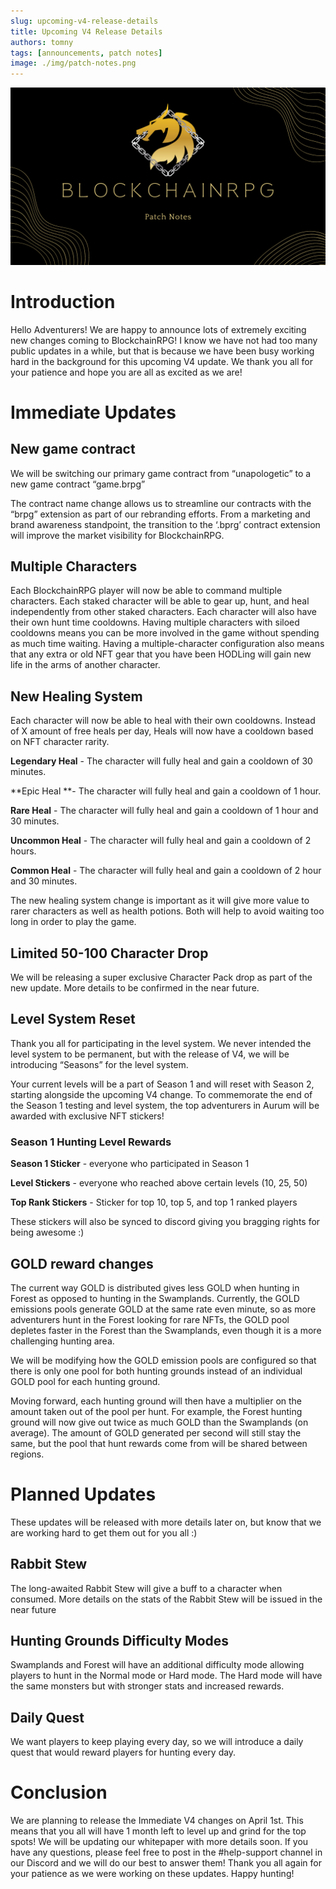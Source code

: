 ```yaml
---
slug: upcoming-v4-release-details
title: Upcoming V4 Release Details
authors: tomny
tags: [announcements, patch notes]
image: ./img/patch-notes.png
---
```


![Banner](./img/patch-notes.png)

# Introduction

Hello Adventurers! We are happy to announce lots of extremely exciting new changes coming to BlockchainRPG! I know we have not had too many public updates in a while, but that is because we have been busy working hard in the background for this upcoming V4 update. We thank you all for your patience and hope you are all as excited as we are!

# Immediate Updates

## New game contract

We will be switching our primary game contract from “unapologetic” to a new game contract “game.brpg”

The contract name change allows us to streamline our contracts with the “brpg” extension as part of our rebranding efforts. From a marketing and brand awareness standpoint, the transition to the ‘.bprg’ contract extension will improve the market visibility for BlockchainRPG.

## Multiple Characters

Each BlockchainRPG player will now be able to command multiple characters. Each staked character will be able to gear up, hunt, and heal independently from other staked characters. Each character will also have their own hunt time cooldowns. Having multiple characters with siloed cooldowns means you can be more involved in the game without spending as much time waiting. Having a multiple-character configuration also means that any extra or old NFT gear that you have been HODLing will gain new life in the arms of another character.

## New Healing System

Each character will now be able to heal with their own cooldowns. Instead of X amount of free heals per day, Heals will now have a cooldown based on NFT character rarity.

**Legendary Heal** - The character will fully heal and gain a cooldown of 30 minutes.

**Epic Heal **- The character will fully heal and gain a cooldown of 1 hour.

**Rare Heal** - The character will fully heal and gain a cooldown of 1 hour and 30 minutes.

**Uncommon Heal** - The character will fully heal and gain a cooldown of 2 hours.

**Common Heal** - The character will fully heal and gain a cooldown of 2 hour and 30 minutes.

The new healing system change is important as it will give more value to rarer characters as well as health potions. Both will help to avoid waiting too long in order to play the game.

## Limited 50-100 Character Drop

We will be releasing a super exclusive Character Pack drop as part of the new update. More details to be confirmed in the near future.

## Level System Reset

Thank you all for participating in the level system. We never intended the level system to be permanent, but with the release of V4, we will be introducing “Seasons” for the level system.

Your current levels will be a part of Season 1 and will reset with Season 2, starting alongside the upcoming V4 change. To commemorate the end of the Season 1 testing and level system, the top adventurers in Aurum will be awarded with exclusive NFT stickers!

### Season 1 Hunting Level Rewards

**Season 1 Sticker** - everyone who participated in Season 1

**Level Stickers** - everyone who reached above certain levels (10, 25, 50)

**Top Rank Stickers** - Sticker for top 10, top 5, and top 1 ranked players

These stickers will also be synced to discord giving you bragging rights for being awesome :)

## GOLD reward changes

The current way GOLD is distributed gives less GOLD when hunting in Forest as opposed to hunting in the Swamplands. Currently, the GOLD emissions pools generate GOLD at the same rate even minute, so as more adventurers hunt in the Forest looking for rare NFTs, the GOLD pool depletes faster in the Forest than the Swamplands, even though it is a more challenging hunting area.

We will be modifying how the GOLD emission pools are configured so that there is only one pool for both hunting grounds instead of an individual GOLD pool for each hunting ground.

Moving forward, each hunting ground will then have a multiplier on the amount taken out of the pool per hunt. For example, the Forest hunting ground will now give out twice as much GOLD than the Swamplands (on average). The amount of GOLD generated per second will still stay the same, but the pool that hunt rewards come from will be shared between regions.

# Planned Updates

These updates will be released with more details later on, but know that we are working hard to get them out for you all :)

## Rabbit Stew

The long-awaited Rabbit Stew will give a buff to a character when consumed. More details on the stats of the Rabbit Stew will be issued in the near future

## Hunting Grounds Difficulty Modes

Swamplands and Forest will have an additional difficulty mode allowing players to hunt in the Normal mode or Hard mode. The Hard mode will have the same monsters but with stronger stats and increased rewards.

## Daily Quest 

We want players to keep playing every day, so we will introduce a daily quest that would reward players for hunting every day.

# Conclusion

We are planning to release the Immediate V4 changes on April 1st. This means that you all will have 1 month left to level up and grind for the top spots! We will be updating our whitepaper with more details soon. If you have any questions, please feel free to post in the #help-support channel in our Discord and we will do our best to answer them! Thank you all again for your patience as we were working on these updates. Happy hunting!
